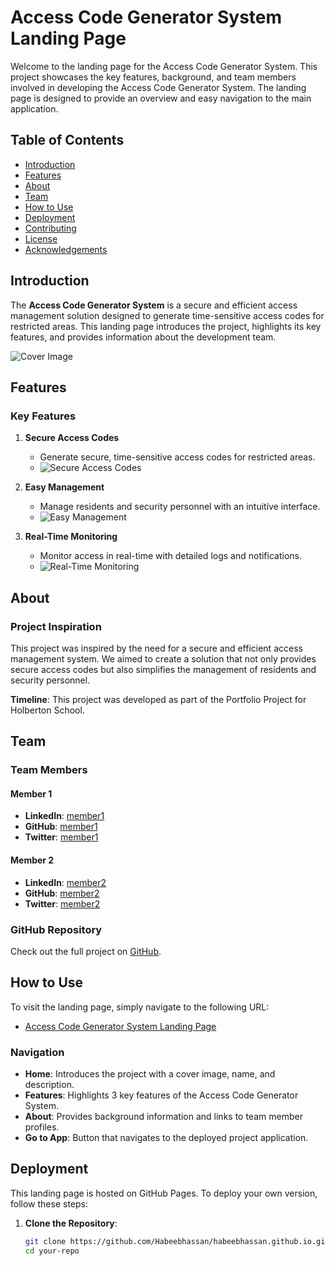 # Access Code Generator System Landing Page

Welcome to the landing page for the Access Code Generator System. This project showcases the key features, background, and team members involved in developing the Access Code Generator System. The landing page is designed to provide an overview and easy navigation to the main application.

## Table of Contents
- [Introduction](#introduction)
- [Features](#features)
- [About](#about)
- [Team](#team)
- [How to Use](#how-to-use)
- [Deployment](#deployment)
- [Contributing](#contributing)
- [License](#license)
- [Acknowledgements](#acknowledgements)

## Introduction

The **Access Code Generator System** is a secure and efficient access management solution designed to generate time-sensitive access codes for restricted areas. This landing page introduces the project, highlights its key features, and provides information about the development team.

![Cover Image](path/to/your/cover-image.jpg)

## Features

### Key Features

1. **Secure Access Codes**
   - Generate secure, time-sensitive access codes for restricted areas.
   - ![Secure Access Codes](path/to/feature1.jpg)

2. **Easy Management**
   - Manage residents and security personnel with an intuitive interface.
   - ![Easy Management](path/to/feature2.jpg)

3. **Real-Time Monitoring**
   - Monitor access in real-time with detailed logs and notifications.
   - ![Real-Time Monitoring](path/to/feature3.jpg)

## About

### Project Inspiration

This project was inspired by the need for a secure and efficient access management system. We aimed to create a solution that not only provides secure access codes but also simplifies the management of residents and security personnel.

**Timeline**: This project was developed as part of the Portfolio Project for Holberton School.

## Team

### Team Members

#### Member 1
- **LinkedIn**: [member1](https://www.linkedin.com/in/member1)
- **GitHub**: [member1](https://github.com/member1)
- **Twitter**: [member1](https://twitter.com/member1)

#### Member 2
- **LinkedIn**: [member2](https://www.linkedin.com/in/member2)
- **GitHub**: [member2](https://github.com/member2)
- **Twitter**: [member2](https://twitter.com/member2)

### GitHub Repository

Check out the full project on [GitHub](https://github.com/your-repo).

## How to Use

To visit the landing page, simply navigate to the following URL:
- [Access Code Generator System Landing Page](https://yourusername.github.io/your-repo-name)

### Navigation

- **Home**: Introduces the project with a cover image, name, and description.
- **Features**: Highlights 3 key features of the Access Code Generator System.
- **About**: Provides background information and links to team member profiles.
- **Go to App**: Button that navigates to the deployed project application.

## Deployment

This landing page is hosted on GitHub Pages. To deploy your own version, follow these steps:

1. **Clone the Repository**:
   ```sh
   git clone https://github.com/Habeebhassan/habeebhassan.github.io.git
   cd your-repo
